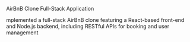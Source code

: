 AirBnB Clone Full-Stack Application

mplemented a full-stack AirBnB clone featuring a React-based front-end and Node.js backend, including RESTful APIs for booking and user management
